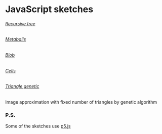 # JavaScript sketches
###### [Recursive tree](tree/index.html)
###### [Metaballs](metaballs/index.html)
###### [Blob](blob/index.html)
###### [Cells](cells/index.html)
###### [Triangle genetic](triangle_genetic/index.html)
Image approximation with fixed number of triangles by genetic algorithm

### P.S.
Some of the sketches use [p5.js](https://p5js.org/)
